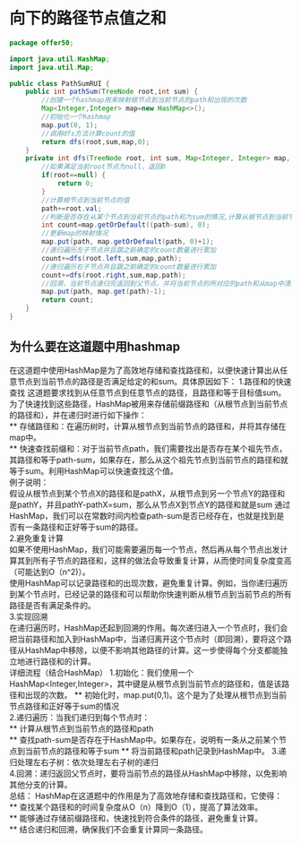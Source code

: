 # 向下的路径节点值之和
```java
package offer50;

import java.util.HashMap;
import java.util.Map;

public class PathSumRUI {
	public int pathSum(TreeNode root,int sum) {
		//创建一个hashmap用来映射根节点到当前节点的path和出现的次数
		Map<Integer,Integer> map=new HashMap<>();
		//初始化一个hashmap
		map.put(0, 1);
		//调用dfs方法计算count的值
		return dfs(root,sum,map,0);
	}
	private int dfs(TreeNode root, int sum, Map<Integer, Integer> map, int path) {
		//如果满足当前root节点为null，返回0
		if(root==null) {
			return 0;
		}
		//计算根节点到当前节点的值
		path+=root.val;
		//判断是否存在从某个节点到当前节点的path和为sum的情况,计算从根节点到当前节点符合条件的路程
		int count=map.getOrDefault((path-sum), 0);
		//更新map的映射情况
		map.put(path, map.getOrDefault(path, 0)+1);
		//递归遍历左子节点并且跟之前确定的count数量进行累加
		count+=dfs(root.left,sum,map,path);
		//递归遍历右子节点并且跟之前确定的count数量进行累加
		count+=dfs(root.right,sum,map,path);
		//回溯，当前节点递归完返回到父节点，并将当前节点的所对应的path和从map中清掉，不影响其他路径的count计算
		map.put(path, map.get(path)-1);
		return count;
	}
}
```
## 为什么要在这道题中用hashmap
在这道题中使用HashMap是为了高效地存储和查找路径和，以便快速计算出从任意节点到当前节点的路径是否满足给定的和sum。具体原因如下：
1.路径和的快速查找
这道题要求找到从任意节点到任意节点的路径，且路径和等于目标值sum。为了快速找到这些路径，HashMap被用来存储前缀路径和（从根节点到当前节点的路径和），并在递归时进行如下操作：  
** 存储路径和：在遍历树时，计算从根节点到当前节点的路径和，并将其存储在map中。  
** 快速查找前缀和：对于当前节点path，我们需要找出是否存在某个祖先节点，其路径和等于path-sum，如果存在，那么从这个祖先节点到当前节点的路径和就等于sum。利用HashMap可以快速查找这个值。  
例子说明：  
假设从根节点到某个节点X的路径和是pathX，从根节点到另一个节点Y的路径和是pathY，并且pathY-pathX=sum，那么从节点X到节点Y的路径和就是sum
通过HashMap，我们可以在常数时间内检查path-sum是否已经存在，也就是找到是否有一条路径和正好等于sum的路径。  
2.避免重复计算  
如果不使用HashMap，我们可能需要遍历每一个节点，然后再从每个节点出发计算其到所有子节点的路径和，这样的做法会导致重复计算，从而使时间复杂度变高（可能达到O（n^2)）。  
使用HashMap可以记录路径和的出现次数，避免重复计算。例如，当你递归遍历到某个节点时，已经记录的路径和可以帮助你快速判断从根节点到当前节点的所有路径是否有满足条件的。  
3.实现回溯  
在递归遍历时，HashMap还起到回溯的作用。每次递归进入一个节点时，我们会把当前路径和加入到HashMap中，当递归离开这个节点时（即回溯），要将这个路径从HashMap中移除，以便不影响其他路径的计算。这一步使得每个分支都能独立地进行路径和的计算。  
详细流程（结合HashMap）
1.初始化：我们使用一个HashMap<Integer,Integer>，其中键是从根节点到当前节点的路径和，值是该路径和出现的次数。
** 初始化时，map.put(0,1)。这个是为了处理从根节点到当前节点路径和正好等于sum的情况  
2.递归遍历：当我们递归到每个节点时：  
** 计算从根节点到当前节点的路径和path  
** 查找path-sum是否存在于HashMap中。如果存在，说明有一条从之前某个节点到当前节点的路径和等于sum
** 将当前路径和path记录到HashMap中。
3.递归处理左右子树：依次处理左右子树的递归  
4.回溯：递归返回父节点时，要将当前节点的路径从HashMap中移除，以免影响其他分支的计算。  
总结： 
HashMap在这道题中的作用是为了高效地存储和查找路径和，它使得：
** 查找某个路径和的时间复杂度从O（n）降到O（1），提高了算法效率。  
** 能够通过存储前缀路径和，快速找到符合条件的路径，避免重复计算。  
** 结合递归和回溯，确保我们不会重复计算同一条路径。  




